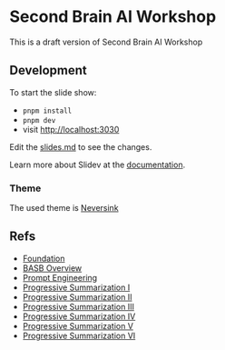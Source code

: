 # Second Brain AI Workshop 

This is a draft version of Second Brain AI Workshop

## Development

To start the slide show:

- `pnpm install`
- `pnpm dev`
- visit <http://localhost:3030>

Edit the [slides.md](./slides.md) to see the changes.

Learn more about Slidev at the [documentation](https://sli.dev/).

### Theme

The used theme is [Neversink](https://gureckis.github.io/slidev-theme-neversink/layouts/section.html)

## Refs

- [Foundation](https://www.buildingasecondbrain.com/foundation)
- [BASB Overview](https://fortelabs.com/blog/basboverview/)
- [Prompt Engineering](https://learnprompting.org/docs/basics/prompt_engineering)
- [Progressive Summarization I](https://fortelabs.com/blog/progressive-summarization-a-practical-technique-for-designing-discoverable-notes/)
- [Progressive Summarization II](https://fortelabs.com/blog/progressive-summarization-ii-examples-and-metaphors/)
- [Progressive Summarization III](https://fortelabs.com/blog/progressive-summarization-iii-guidelines-and-principles/)
- [Progressive Summarization IV](https://fortelabs.com/blog/progressive-summarization-iv-compressing-all-types-of-media/)
- [Progressive Summarization V](https://fortelabs.com/blog/progressive-summarization-v-the-faster-you-forget-the-faster-you-learn/)
- [Progressive Summarization VI](https://fortelabs.com/blog/progressive-summarization-vi-core-principles-of-knowledge-capture/)